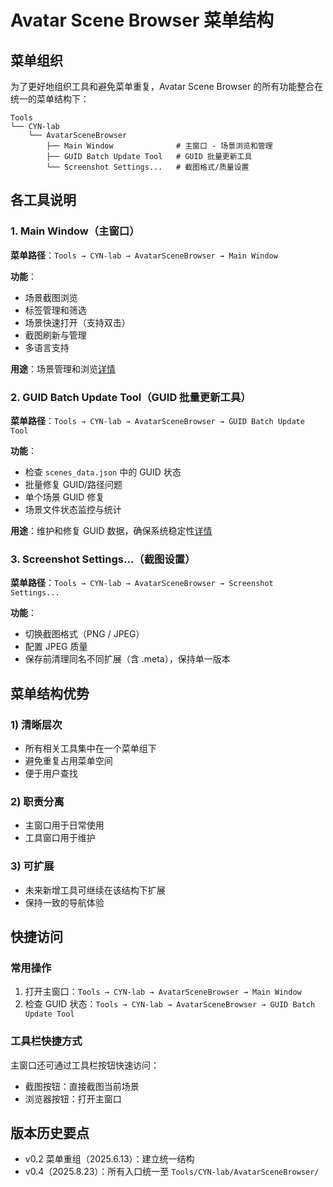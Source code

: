 # Avatar Scene Browser 菜单结构

## 菜单组织

为了更好地组织工具和避免菜单重复，Avatar Scene Browser 的所有功能整合在统一的菜单结构下：

```
Tools
└── CYN-lab
    └── AvatarSceneBrowser
        ├── Main Window              # 主窗口 - 场景浏览和管理
        ├── GUID Batch Update Tool   # GUID 批量更新工具
        └── Screenshot Settings...   # 截图格式/质量设置
```

## 各工具说明

### 1. Main Window（主窗口）
**菜单路径**：`Tools → CYN-lab → AvatarSceneBrowser → Main Window`

**功能**：
- 场景截图浏览
- 标签管理和筛选
- 场景快速打开（支持双击）
- 截图刷新与管理
- 多语言支持

**用途**：场景管理和浏览[详情](main-window.md)

### 2. GUID Batch Update Tool（GUID 批量更新工具）
**菜单路径**：`Tools → CYN-lab → AvatarSceneBrowser → GUID Batch Update Tool`

**功能**：
- 检查 `scenes_data.json` 中的 GUID 状态
- 批量修复 GUID/路径问题
- 单个场景 GUID 修复
- 场景文件状态监控与统计

**用途**：维护和修复 GUID 数据，确保系统稳定性[详情](guid-batch-update-tool.md)

### 3. Screenshot Settings...（截图设置）
**菜单路径**：`Tools → CYN-lab → AvatarSceneBrowser → Screenshot Settings...`

**功能**：
- 切换截图格式（PNG / JPEG）
- 配置 JPEG 质量
- 保存前清理同名不同扩展（含 .meta），保持单一版本

## 菜单结构优势

### 1) 清晰层次
- 所有相关工具集中在一个菜单组下
- 避免重复占用菜单空间
- 便于用户查找

### 2) 职责分离
- 主窗口用于日常使用
- 工具窗口用于维护

### 3) 可扩展
- 未来新增工具可继续在该结构下扩展
- 保持一致的导航体验

## 快捷访问

### 常用操作
1. 打开主窗口：`Tools → CYN-lab → AvatarSceneBrowser → Main Window`
2. 检查 GUID 状态：`Tools → CYN-lab → AvatarSceneBrowser → GUID Batch Update Tool`

### 工具栏快捷方式
主窗口还可通过工具栏按钮快速访问：
- 截图按钮：直接截图当前场景
- 浏览器按钮：打开主窗口

## 版本历史要点

- v0.2 菜单重组（2025.6.13）：建立统一结构
- v0.4（2025.8.23）：所有入口统一至 `Tools/CYN-lab/AvatarSceneBrowser/`


